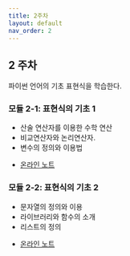 ```yaml
---
title: 2주차
layout: default
nav_order: 2
---
```



## 2 주차

파이썬 언어의 기초 표현식을 학습한다. 

### 모듈 2-1: 표현식의 기초 1  

- 산술 연산자를 이용한 수학 연산 
- 비교연산자와 논리연산자. 
- 변수의 정의와 이용법

+ [온라인 노트](https://uos-bigdata.github.io/bigdatabook/chapters/02/basic-expression.html)

### 모듈 2-2: 표현식의 기초 2

- 문자열의 정의와 이용
- 라이브러리와 함수의 소개
- 리스트의 정의 

+ [온라인 노트](https://uos-bigdata.github.io/bigdatabook/chapters/02/basic-expression.html)




